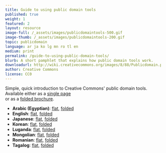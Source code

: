 ```yaml
---
title: Guide to using public domain tools
published: true
weight: 1
featured: 2
layout: resource
image-full: /_assets/images/publicdomaintools-500.gif
image-thumb: /_assets/images/publicdomaintools-200.gif
topic: publicdomain
language: ar ja ko lg mn ro tl en
medium: print
permalink: /guide-to-using-public-domain-tools/
blurb: A short pamphlet that explains how public domain tools work.
downloadurl: http://wiki.creativecommons.org/images/8/88/Publicdomain.pdf
author: Creative Commons
license: CC0
---
```


Simple, quick introduction to Creative Commons' public domain tools.  
Available either as a [single page](//wiki.creativecommons.org/images/8/88/Publicdomain.pdf)  
or as a [folded brochure](//wiki.creativecommons.org/images/4/4d/Publicdomain-printer.pdf).
- **Arabic (Egyptian)**: [flat](/_assets/downloads/ccguides/publicdomain-ar-flat.pdf), [folded](/_assets/downloads/ccguides/publicdomain-ar-folded.pdf)
- **English**: [flat](//wiki.creativecommons.org/images/8/88/Publicdomain.pdf), [folded](//wiki.creativecommons.org/images/4/4d/Publicdomain-printer.pdf)
- **Japanese**: [flat](/_assets/downloads/ccguides/publicdomain-ja-flat.pdf), [folded](/_assets/downloads/ccguides/publicdomain-ja-folded.pdf)
- **Korean**: [flat](/_assets/downloads/ccguides/publicdomain-ko-flat.pdf), [folded](/_assets/downloads/ccguides/publicdomain-ko-folded.pdf)
- **Luganda**: [flat](/_assets/downloads/ccguides/publicdomain-lg-flat.pdf), [folded](/_assets/downloads/ccguides/publicdomain-lg-folded.pdf)
- **Mongolian**: [flat](/_assets/downloads/ccguides/publicdomain-mn-flat.pdf), [folded](/_assets/downloads/ccguides/publicdomain-mn-folded.pdf)
- **Romanian**: [flat](/_assets/downloads/ccguides/publicdomain-ro-flat.pdf), [folded](/_assets/downloads/ccguides/publicdomain-ro-folded.pdf)
- **Tagalog**: [flat](/_assets/downloads/ccguides/publicdomain-tl-flat.pdf), [folded](/_assets/downloads/ccguides/publicdomain-tl-folded.pdf)


